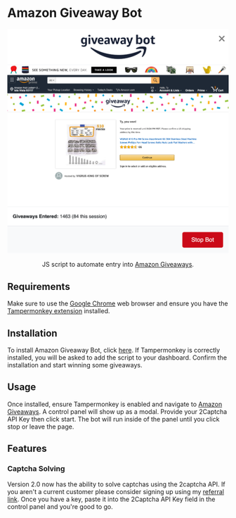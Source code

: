 # Amazon Giveaway Bot
<!-- ![AmazonGiveawayBotLogo](/assets/giveawayBotLogoBlue.png =250x) -->
<p align="center">
  <img src="/assets/winningScreenshot.png"  width="600">
</p>

<p align="center">
  JS script to automate entry into <a href=https://www.amazon.com/ga/giveaways>Amazon Giveaways</a>.
</p>

## Requirements

Make sure to use the [Google Chrome](https://chrome.google.com/) web browser and ensure you have the [Tampermonkey extension](https://chrome.google.com/webstore/detail/tampermonkey/dhdgffkkebhmkfjojejmpbldmpobfkfo) installed.

## Installation

To install Amazon Giveaway Bot, click [here](https://github.com/TyGooch/amazon-giveaway-Bot/raw/master/amazonGiveawayBot.user.js). If Tampermonkey is correctly installed, you will be asked to add the script to your dashboard. Confirm the installation and start winning some giveaways.

## Usage

Once installed, ensure Tampermonkey is enabled and navigate to [Amazon Giveaways](https://www.amazon.com/ga/giveaways). A control panel will show up as a modal. Provide your 2Captcha API Key then click start. The bot will run inside of the panel until you click stop or leave the page.

## Features

### Captcha Solving
Version 2.0 now has the ability to solve captchas using the 2captcha API. If you aren't a current customer please consider signing up using my [referral link](https://2captcha.com?from=7493321). Once you have a key, paste it into the 2Captcha API Key field in the control panel and you're good to go.
